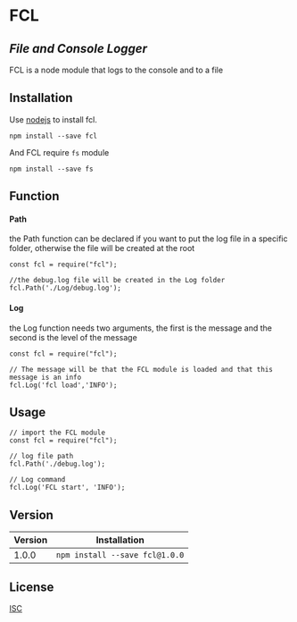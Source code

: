 # FCL

## _File and Console Logger_

FCL is a node module that logs to the console and to a file

## Installation


Use [nodejs](https://nodejs.org/en/) to install fcl.
```
npm install --save fcl
```
And FCL require `fs` module
```
npm install --save fs
```

## Function

#### Path

the Path function can be declared if you want to put the log file in a specific folder, otherwise the file will be created at the root

```
const fcl = require("fcl");

//the debug.log file will be created in the Log folder
fcl.Path('./Log/debug.log');

```

#### Log

the Log function needs two arguments, the first is the message and the second is the level of the message
```
const fcl = require("fcl");

// The message will be that the FCL module is loaded and that this message is an info
fcl.Log('fcl load','INFO');
```

## Usage
```
// import the FCL module
const fcl = require("fcl");

// log file path
fcl.Path('./debug.log');

// Log command
fcl.Log('FCL start', 'INFO');

```


## Version

| Version | Installation |
| ------- | ------------ |
| 1.0.0 | `npm install --save fcl@1.0.0` |


## License
[ISC](https://www.isc.org/)
